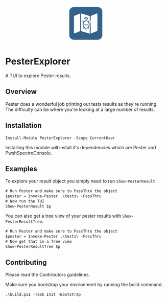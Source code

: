 <center><img src="./images/icon.png" width="120px" /></center>

# PesterExplorer

A TUI to explore Pester results.

## Overview

Pester does a wonderful job printing out tests results as they're running. The
difficulty can be where you're looking at a large number of results.

## Installation

```pwsh
Install-Module PesterExplorer -Scope CurrentUser
```

Installing this module will install it's dependencies which are Pester and
PwshSpectreConsole.

## Examples

To explore your result object you simply need to run `Show-PesterResult`

```pwsh
# Run Pester and make sure to PassThru the object
$pester = Invoke-Pester .\tests\ -PassThru
# Now run the TUI
Show-PesterResult $p
```

You can also get a tree view of your pester results with
`Show-PesterResultTree`.

```pwsh
# Run Pester and make sure to PassThru the object
$pester = Invoke-Pester .\tests\ -PassThru
# Now get that in a Tree view
Show-PesterResultTree $p
```

## Contributing

Please read the Contributors guidelines.

Make sure you bootstrap your environment by running the build command.

```pwsh
.\build.ps1 -Task Init -Bootstrap
```
